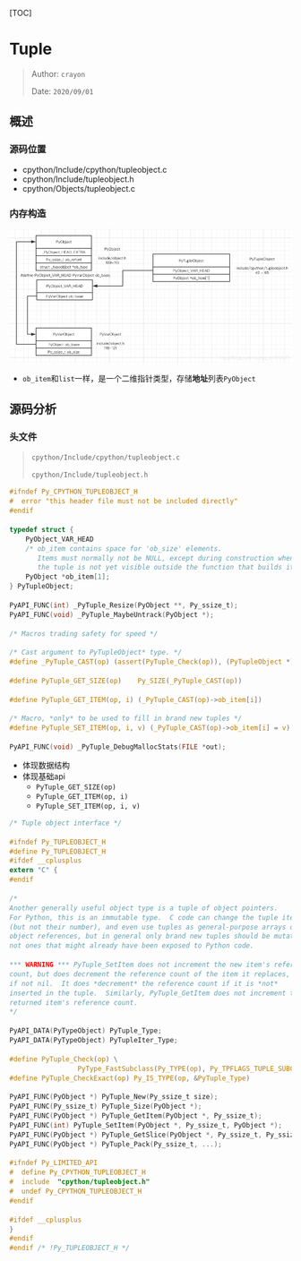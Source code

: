 [TOC]



# Tuple

> Author: `crayon`
>
> Date: `2020/09/01`

## 概述

### 源码位置

* cpython/Include/cpython/tupleobject.c
* cpython/Include/tupleobject.h
* cpython/Objects/tupleobject.c

### 内存构造

![alt](./images/tuple.png)

* `ob_item`和`list`一样，是一个二维指针类型，存储**地址**列表`PyObject`



## 源码分析

### 头文件

> `cpython/Include/cpython/tupleobject.c`
>
> `cpython/Include/tupleobject.h`

```c
#ifndef Py_CPYTHON_TUPLEOBJECT_H
#  error "this header file must not be included directly"
#endif

typedef struct {
    PyObject_VAR_HEAD
    /* ob_item contains space for 'ob_size' elements.
       Items must normally not be NULL, except during construction when
       the tuple is not yet visible outside the function that builds it. */
    PyObject *ob_item[1];
} PyTupleObject;

PyAPI_FUNC(int) _PyTuple_Resize(PyObject **, Py_ssize_t);
PyAPI_FUNC(void) _PyTuple_MaybeUntrack(PyObject *);

/* Macros trading safety for speed */

/* Cast argument to PyTupleObject* type. */
#define _PyTuple_CAST(op) (assert(PyTuple_Check(op)), (PyTupleObject *)(op))

#define PyTuple_GET_SIZE(op)    Py_SIZE(_PyTuple_CAST(op))

#define PyTuple_GET_ITEM(op, i) (_PyTuple_CAST(op)->ob_item[i])

/* Macro, *only* to be used to fill in brand new tuples */
#define PyTuple_SET_ITEM(op, i, v) (_PyTuple_CAST(op)->ob_item[i] = v)

PyAPI_FUNC(void) _PyTuple_DebugMallocStats(FILE *out);
```

* 体现数据结构
* 体现基础api
  * `PyTuple_GET_SIZE(op)`
  * `PyTuple_GET_ITEM(op, i)`
  * `PyTuple_SET_ITEM(op, i, v)`

```c
/* Tuple object interface */

#ifndef Py_TUPLEOBJECT_H
#define Py_TUPLEOBJECT_H
#ifdef __cplusplus
extern "C" {
#endif

/*
Another generally useful object type is a tuple of object pointers.
For Python, this is an immutable type.  C code can change the tuple items
(but not their number), and even use tuples as general-purpose arrays of
object references, but in general only brand new tuples should be mutated,
not ones that might already have been exposed to Python code.

*** WARNING *** PyTuple_SetItem does not increment the new item's reference
count, but does decrement the reference count of the item it replaces,
if not nil.  It does *decrement* the reference count if it is *not*
inserted in the tuple.  Similarly, PyTuple_GetItem does not increment the
returned item's reference count.
*/

PyAPI_DATA(PyTypeObject) PyTuple_Type;
PyAPI_DATA(PyTypeObject) PyTupleIter_Type;

#define PyTuple_Check(op) \
                 PyType_FastSubclass(Py_TYPE(op), Py_TPFLAGS_TUPLE_SUBCLASS)
#define PyTuple_CheckExact(op) Py_IS_TYPE(op, &PyTuple_Type)

PyAPI_FUNC(PyObject *) PyTuple_New(Py_ssize_t size);
PyAPI_FUNC(Py_ssize_t) PyTuple_Size(PyObject *);
PyAPI_FUNC(PyObject *) PyTuple_GetItem(PyObject *, Py_ssize_t);
PyAPI_FUNC(int) PyTuple_SetItem(PyObject *, Py_ssize_t, PyObject *);
PyAPI_FUNC(PyObject *) PyTuple_GetSlice(PyObject *, Py_ssize_t, Py_ssize_t);
PyAPI_FUNC(PyObject *) PyTuple_Pack(Py_ssize_t, ...);

#ifndef Py_LIMITED_API
#  define Py_CPYTHON_TUPLEOBJECT_H
#  include  "cpython/tupleobject.h"
#  undef Py_CPYTHON_TUPLEOBJECT_H
#endif

#ifdef __cplusplus
}
#endif
#endif /* !Py_TUPLEOBJECT_H */
```



